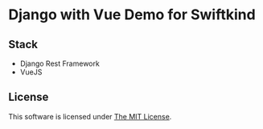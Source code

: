 # Django with Vue Demo for Swiftkind

## Stack

- Django Rest Framework
- VueJS

## License

This software is licensed under [The MIT License](./LICENSE).
